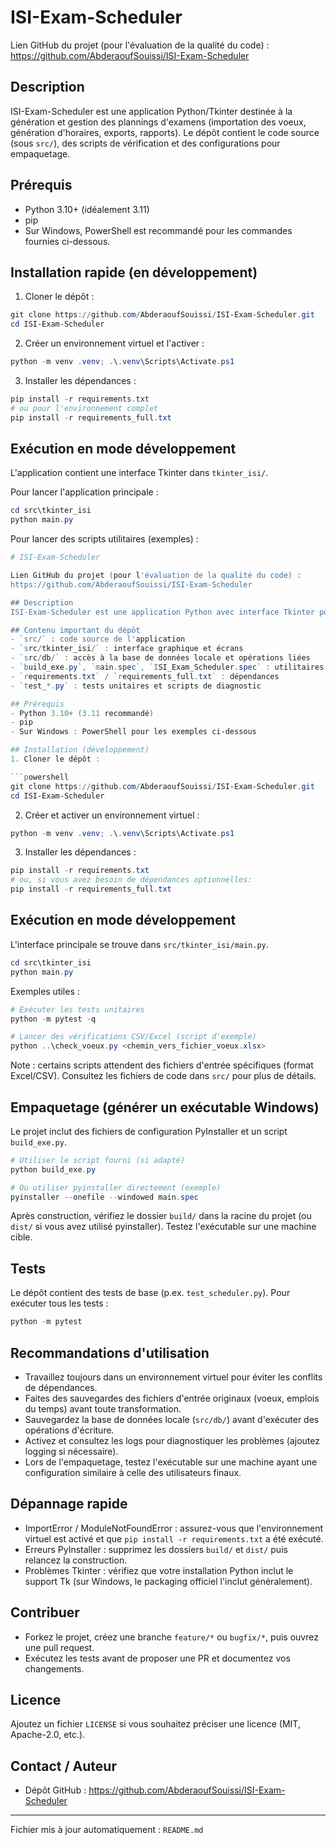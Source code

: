 # ISI-Exam-Scheduler

Lien GitHub du projet (pour l'évaluation de la qualité du code) :
https://github.com/AbderaoufSouissi/ISI-Exam-Scheduler

## Description
ISI-Exam-Scheduler est une application Python/Tkinter destinée à la génération et gestion des plannings d'examens (importation des voeux, génération d'horaires, exports, rapports). Le dépôt contient le code source (sous `src/`), des scripts de vérification et des configurations pour empaquetage.

## Prérequis
- Python 3.10+ (idéalement 3.11)
- pip
- Sur Windows, PowerShell est recommandé pour les commandes fournies ci-dessous.

## Installation rapide (en développement)
1. Cloner le dépôt :

```powershell
git clone https://github.com/AbderaoufSouissi/ISI-Exam-Scheduler.git
cd ISI-Exam-Scheduler
```

2. Créer un environnement virtuel et l'activer :

```powershell
python -m venv .venv; .\.venv\Scripts\Activate.ps1
```

3. Installer les dépendances :

```powershell
pip install -r requirements.txt
# ou pour l'environnement complet
pip install -r requirements_full.txt
```

## Exécution en mode développement
L'application contient une interface Tkinter dans `tkinter_isi/`.

Pour lancer l'application principale :

```powershell
cd src\tkinter_isi
python main.py
```

Pour lancer des scripts utilitaires (exemples) :

```powershell
# ISI-Exam-Scheduler

Lien GitHub du projet (pour l'évaluation de la qualité du code) :
https://github.com/AbderaoufSouissi/ISI-Exam-Scheduler

## Description
ISI-Exam-Scheduler est une application Python avec interface Tkinter pour aider à la planification des examens : importation des vœux, génération d'horaires/plannings, exportations (PDF/excel) et rapports. Le code source principal se trouve sous `src/`. Le dépôt contient également des scripts de vérification, des fichiers pour l'empaquetage (PyInstaller) et des tests de base.

## Contenu important du dépôt
- `src/` : code source de l'application
- `src/tkinter_isi/` : interface graphique et écrans
- `src/db/` : accès à la base de données locale et opérations liées
- `build_exe.py`, `main.spec`, `ISI_Exam_Scheduler.spec` : utilitaires pour construire un exécutable
- `requirements.txt` / `requirements_full.txt` : dépendances
- `test_*.py` : tests unitaires et scripts de diagnostic

## Prérequis
- Python 3.10+ (3.11 recommandé)
- pip
- Sur Windows : PowerShell pour les exemples ci-dessous

## Installation (développement)
1. Cloner le dépôt :

```powershell
git clone https://github.com/AbderaoufSouissi/ISI-Exam-Scheduler.git
cd ISI-Exam-Scheduler
```

2. Créer et activer un environnement virtuel :

```powershell
python -m venv .venv; .\.venv\Scripts\Activate.ps1
```

3. Installer les dépendances :

```powershell
pip install -r requirements.txt
# ou, si vous avez besoin de dépendances optionnelles:
pip install -r requirements_full.txt
```

## Exécution en mode développement
L'interface principale se trouve dans `src/tkinter_isi/main.py`.

```powershell
cd src\tkinter_isi
python main.py
```

Exemples utiles :

```powershell
# Exécuter les tests unitaires
python -m pytest -q

# Lancer des vérifications CSV/Excel (script d'exemple)
python ..\check_voeux.py <chemin_vers_fichier_voeux.xlsx>
```

Note : certains scripts attendent des fichiers d'entrée spécifiques (format Excel/CSV). Consultez les fichiers de code dans `src/` pour plus de détails.

## Empaquetage (générer un exécutable Windows)
Le projet inclut des fichiers de configuration PyInstaller et un script `build_exe.py`.

```powershell
# Utiliser le script fourni (si adapté)
python build_exe.py

# Ou utiliser pyinstaller directement (exemple)
pyinstaller --onefile --windowed main.spec
```

Après construction, vérifiez le dossier `build/` dans la racine du projet (ou `dist/` si vous avez utilisé pyinstaller). Testez l'exécutable sur une machine cible.

## Tests
Le dépôt contient des tests de base (p.ex. `test_scheduler.py`). Pour exécuter tous les tests :

```powershell
python -m pytest
```

## Recommandations d'utilisation
- Travaillez toujours dans un environnement virtuel pour éviter les conflits de dépendances.
- Faites des sauvegardes des fichiers d'entrée originaux (voeux, emplois du temps) avant toute transformation.
- Sauvegardez la base de données locale (`src/db/`) avant d'exécuter des opérations d'écriture.
- Activez et consultez les logs pour diagnostiquer les problèmes (ajoutez logging si nécessaire).
- Lors de l'empaquetage, testez l'exécutable sur une machine ayant une configuration similaire à celle des utilisateurs finaux.

## Dépannage rapide
- ImportError / ModuleNotFoundError : assurez-vous que l'environnement virtuel est activé et que `pip install -r requirements.txt` a été exécuté.
- Erreurs PyInstaller : supprimez les dossiers `build/` et `dist/` puis relancez la construction.
- Problèmes Tkinter : vérifiez que votre installation Python inclut le support Tk (sur Windows, le packaging officiel l'inclut généralement).

## Contribuer
- Forkez le projet, créez une branche `feature/*` ou `bugfix/*`, puis ouvrez une pull request.
- Exécutez les tests avant de proposer une PR et documentez vos changements.

## Licence
Ajoutez un fichier `LICENSE` si vous souhaitez préciser une licence (MIT, Apache-2.0, etc.).

## Contact / Auteur
- Dépôt GitHub : https://github.com/AbderaoufSouissi/ISI-Exam-Scheduler

---

Fichier mis à jour automatiquement : `README.md`

